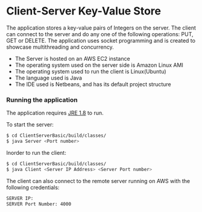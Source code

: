 # Client-Server Key-Value Store 

The application stores a key-value pairs of Integers on the server. The client can connect to the server and do any one of the following operations: PUT, GET or DELETE. The application uses socket programming and is created to showcase multithreading and concurrency.

  - The Server is hosted on an AWS EC2 instance
  - The operating system used on the server side is Amazon Linux AMI 
  - The operating system used to run the client is Linux(Ubuntu)
  - The language used is Java
  - The IDE used is Netbeans, and has its default project structure

### Running the application

The application requires [JRE 1.8](http://www.oracle.com/technetwork/java/javase/downloads/jre8-downloads-2133155.html) to run.

To start the server:
```sh
$ cd ClientServerBasic/build/classes/
$ java Server <Port number>
```

Inorder to run the client:

```sh
$ cd ClientServerBasic/build/classes/
$ java Client <Server IP Address> <Server Port number>
```

The client can also connect to the remote server running on AWS with the following credentials:

```sh
SERVER IP:
SERVER Port Number: 4000
```
